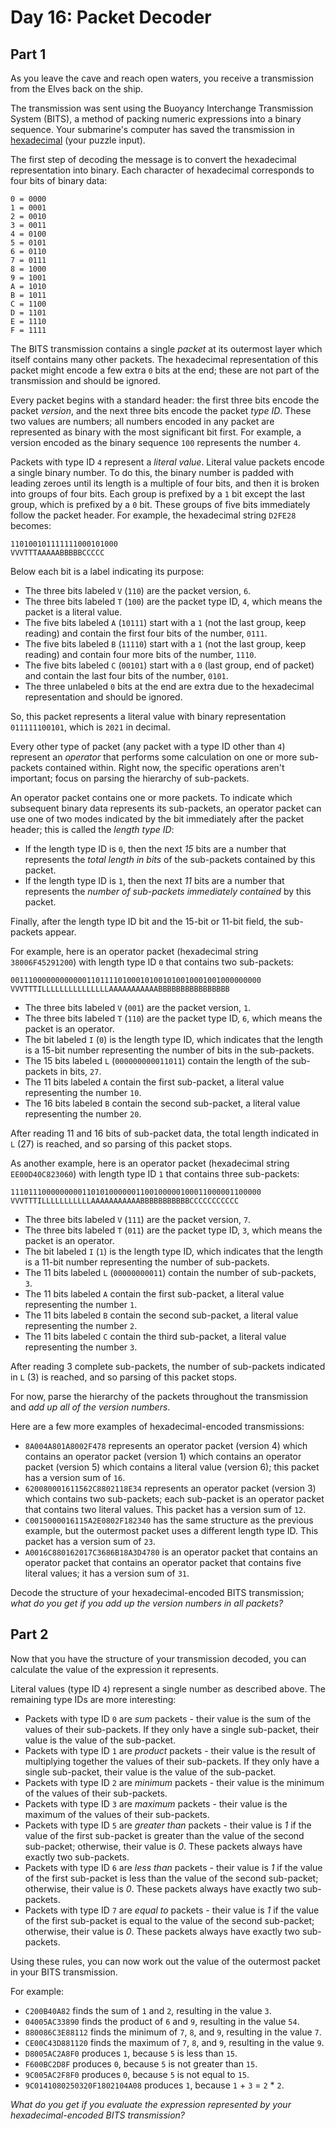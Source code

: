 # Day 16: Packet Decoder

## Part 1
As you leave the cave and reach open waters, you receive a transmission from the Elves back on the ship.

The transmission was sent using the Buoyancy Interchange Transmission System (BITS), a method of packing numeric expressions into a binary sequence. Your submarine's computer has saved the transmission in [hexadecimal](https://en.wikipedia.org/wiki/Hexadecimal) (your puzzle input).

The first step of decoding the message is to convert the hexadecimal representation into binary. Each character of hexadecimal corresponds to four bits of binary data:

    0 = 0000
    1 = 0001
    2 = 0010
    3 = 0011
    4 = 0100
    5 = 0101
    6 = 0110
    7 = 0111
    8 = 1000
    9 = 1001
    A = 1010
    B = 1011
    C = 1100
    D = 1101
    E = 1110
    F = 1111
    

The BITS transmission contains a single _packet_ at its outermost layer which itself contains many other packets. The hexadecimal representation of this packet might encode a few extra `0` bits at the end; these are not part of the transmission and should be ignored.

Every packet begins with a standard header: the first three bits encode the packet _version_, and the next three bits encode the packet _type ID_. These two values are numbers; all numbers encoded in any packet are represented as binary with the most significant bit first. For example, a version encoded as the binary sequence `100` represents the number `4`.

Packets with type ID `4` represent a _literal value_. Literal value packets encode a single binary number. To do this, the binary number is padded with leading zeroes until its length is a multiple of four bits, and then it is broken into groups of four bits. Each group is prefixed by a `1` bit except the last group, which is prefixed by a `0` bit. These groups of five bits immediately follow the packet header. For example, the hexadecimal string `D2FE28` becomes:

    110100101111111000101000
    VVVTTTAAAAABBBBBCCCCC
    

Below each bit is a label indicating its purpose:

*   The three bits labeled `V` (`110`) are the packet version, `6`.
*   The three bits labeled `T` (`100`) are the packet type ID, `4`, which means the packet is a literal value.
*   The five bits labeled `A` (`10111`) start with a `1` (not the last group, keep reading) and contain the first four bits of the number, `0111`.
*   The five bits labeled `B` (`11110`) start with a `1` (not the last group, keep reading) and contain four more bits of the number, `1110`.
*   The five bits labeled `C` (`00101`) start with a `0` (last group, end of packet) and contain the last four bits of the number, `0101`.
*   The three unlabeled `0` bits at the end are extra due to the hexadecimal representation and should be ignored.

So, this packet represents a literal value with binary representation `011111100101`, which is `2021` in decimal.

Every other type of packet (any packet with a type ID other than `4`) represent an _operator_ that performs some calculation on one or more sub-packets contained within. Right now, the specific operations aren't important; focus on parsing the hierarchy of sub-packets.

An operator packet contains one or more packets. To indicate which subsequent binary data represents its sub-packets, an operator packet can use one of two modes indicated by the bit immediately after the packet header; this is called the _length type ID_:

*   If the length type ID is `0`, then the next _15_ bits are a number that represents the _total length in bits_ of the sub-packets contained by this packet.
*   If the length type ID is `1`, then the next _11_ bits are a number that represents the _number of sub-packets immediately contained_ by this packet.

Finally, after the length type ID bit and the 15-bit or 11-bit field, the sub-packets appear.

For example, here is an operator packet (hexadecimal string `38006F45291200`) with length type ID `0` that contains two sub-packets:

    00111000000000000110111101000101001010010001001000000000
    VVVTTTILLLLLLLLLLLLLLLAAAAAAAAAAABBBBBBBBBBBBBBBB
    

*   The three bits labeled `V` (`001`) are the packet version, `1`.
*   The three bits labeled `T` (`110`) are the packet type ID, `6`, which means the packet is an operator.
*   The bit labeled `I` (`0`) is the length type ID, which indicates that the length is a 15-bit number representing the number of bits in the sub-packets.
*   The 15 bits labeled `L` (`000000000011011`) contain the length of the sub-packets in bits, `27`.
*   The 11 bits labeled `A` contain the first sub-packet, a literal value representing the number `10`.
*   The 16 bits labeled `B` contain the second sub-packet, a literal value representing the number `20`.

After reading 11 and 16 bits of sub-packet data, the total length indicated in `L` (27) is reached, and so parsing of this packet stops.

As another example, here is an operator packet (hexadecimal string `EE00D40C823060`) with length type ID `1` that contains three sub-packets:

    11101110000000001101010000001100100000100011000001100000
    VVVTTTILLLLLLLLLLLAAAAAAAAAAABBBBBBBBBBBCCCCCCCCCCC
    

*   The three bits labeled `V` (`111`) are the packet version, `7`.
*   The three bits labeled `T` (`011`) are the packet type ID, `3`, which means the packet is an operator.
*   The bit labeled `I` (`1`) is the length type ID, which indicates that the length is a 11-bit number representing the number of sub-packets.
*   The 11 bits labeled `L` (`00000000011`) contain the number of sub-packets, `3`.
*   The 11 bits labeled `A` contain the first sub-packet, a literal value representing the number `1`.
*   The 11 bits labeled `B` contain the second sub-packet, a literal value representing the number `2`.
*   The 11 bits labeled `C` contain the third sub-packet, a literal value representing the number `3`.

After reading 3 complete sub-packets, the number of sub-packets indicated in `L` (3) is reached, and so parsing of this packet stops.

For now, parse the hierarchy of the packets throughout the transmission and _add up all of the version numbers_.

Here are a few more examples of hexadecimal-encoded transmissions:

*   `8A004A801A8002F478` represents an operator packet (version 4) which contains an operator packet (version 1) which contains an operator packet (version 5) which contains a literal value (version 6); this packet has a version sum of `16`.
*   `620080001611562C8802118E34` represents an operator packet (version 3) which contains two sub-packets; each sub-packet is an operator packet that contains two literal values. This packet has a version sum of `12`.
*   `C0015000016115A2E0802F182340` has the same structure as the previous example, but the outermost packet uses a different length type ID. This packet has a version sum of `23`.
*   `A0016C880162017C3686B18A3D4780` is an operator packet that contains an operator packet that contains an operator packet that contains five literal values; it has a version sum of `31`.

Decode the structure of your hexadecimal-encoded BITS transmission; _what do you get if you add up the version numbers in all packets?_


## Part 2
Now that you have the structure of your transmission decoded, you can calculate the value of the expression it represents.

Literal values (type ID `4`) represent a single number as described above. The remaining type IDs are more interesting:

*   Packets with type ID `0` are _sum_ packets - their value is the sum of the values of their sub-packets. If they only have a single sub-packet, their value is the value of the sub-packet.
*   Packets with type ID `1` are _product_ packets - their value is the result of multiplying together the values of their sub-packets. If they only have a single sub-packet, their value is the value of the sub-packet.
*   Packets with type ID `2` are _minimum_ packets - their value is the minimum of the values of their sub-packets.
*   Packets with type ID `3` are _maximum_ packets - their value is the maximum of the values of their sub-packets.
*   Packets with type ID `5` are _greater than_ packets - their value is _1_ if the value of the first sub-packet is greater than the value of the second sub-packet; otherwise, their value is _0_. These packets always have exactly two sub-packets.
*   Packets with type ID `6` are _less than_ packets - their value is _1_ if the value of the first sub-packet is less than the value of the second sub-packet; otherwise, their value is _0_. These packets always have exactly two sub-packets.
*   Packets with type ID `7` are _equal to_ packets - their value is _1_ if the value of the first sub-packet is equal to the value of the second sub-packet; otherwise, their value is _0_. These packets always have exactly two sub-packets.

Using these rules, you can now work out the value of the outermost packet in your BITS transmission.

For example:

*   `C200B40A82` finds the sum of `1` and `2`, resulting in the value `3`.
*   `04005AC33890` finds the product of `6` and `9`, resulting in the value `54`.
*   `880086C3E88112` finds the minimum of `7`, `8`, and `9`, resulting in the value `7`.
*   `CE00C43D881120` finds the maximum of `7`, `8`, and `9`, resulting in the value `9`.
*   `D8005AC2A8F0` produces `1`, because `5` is less than `15`.
*   `F600BC2D8F` produces `0`, because `5` is not greater than `15`.
*   `9C005AC2F8F0` produces `0`, because `5` is not equal to `15`.
*   `9C0141080250320F1802104A08` produces `1`, because `1` + `3` = `2` \* `2`.

_What do you get if you evaluate the expression represented by your hexadecimal-encoded BITS transmission?_
